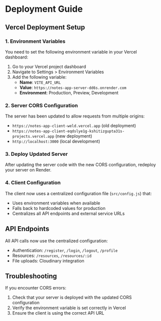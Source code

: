 # Deployment Guide

## Vercel Deployment Setup

### 1. Environment Variables
You need to set the following environment variable in your Vercel dashboard:

1. Go to your Vercel project dashboard
2. Navigate to Settings > Environment Variables
3. Add the following variable:
   - **Name**: `VITE_API_URL`
   - **Value**: `https://notes-app-server-dd6s.onrender.com`
   - **Environment**: Production, Preview, Development

### 2. Server CORS Configuration
The server has been updated to allow requests from multiple origins:
- `https://notes-app-client-weld.vercel.app` (old deployment)
- `https://notes-app-client-eqdslye1g-kshitizgupta31s-projects.vercel.app` (new deployment)
- `http://localhost:3000` (local development)

### 3. Deploy Updated Server
After updating the server code with the new CORS configuration, redeploy your server on Render.

### 4. Client Configuration
The client now uses a centralized configuration file (`src/config.js`) that:
- Uses environment variables when available
- Falls back to hardcoded values for production
- Centralizes all API endpoints and external service URLs

## API Endpoints
All API calls now use the centralized configuration:
- Authentication: `/register`, `/login`, `/logout`, `/profile`
- Resources: `/resources`, `/resources/:id`
- File uploads: Cloudinary integration

## Troubleshooting
If you encounter CORS errors:
1. Check that your server is deployed with the updated CORS configuration
2. Verify the environment variable is set correctly in Vercel
3. Ensure the client is using the correct API URL 